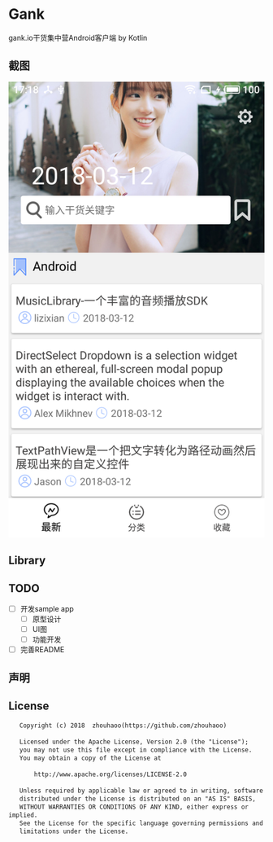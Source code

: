 # Gank
gank.io干货集中营Android客户端 by Kotlin
## 截图

![](/art/device-2018-04-09-171828.png)

## Library

## TODO
- [ ] 开发sample app
  - [ ] 原型设计
  - [ ] UI图
  - [ ] 功能开发
- [ ] 完善README
## 声明

## License
```
   Copyright (c) 2018  zhouhaoo(https://github.com/zhouhaoo)
 
   Licensed under the Apache License, Version 2.0 (the "License");
   you may not use this file except in compliance with the License.
   You may obtain a copy of the License at
 
       http://www.apache.org/licenses/LICENSE-2.0
 
   Unless required by applicable law or agreed to in writing, software
   distributed under the License is distributed on an "AS IS" BASIS,
   WITHOUT WARRANTIES OR CONDITIONS OF ANY KIND, either express or implied.
   See the License for the specific language governing permissions and
   limitations under the License.
```
